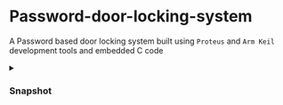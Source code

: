 # Password-door-locking-system
A Password based door locking system built using `Proteus` and `Arm Keil` development tools and embedded C code
<details> 
  <summary><h3> Snapshot </h3></summary>
    <img src="https://user-images.githubusercontent.com/76837650/224662539-3de4387b-623a-4c93-9668-ae557fba56c7.png" >
</details>
